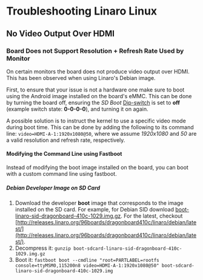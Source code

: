 # Troubleshooting Linaro Linux

## No Video Output Over HDMI

### Board Does not Support Resolution + Refresh Rate Used by Monitor

On certain monitors the board does not produce video output over HDMI. This has been observed when using Linaro's Debian image. 

First, to ensure that your issue is not a hardware one make sure to boot using the Android image installed on the board's eMMC. This can be done by turning the board off, ensuring the *SD Boot* [Dip-switch](https://www.96boards.org/documentation/consumer/dragonboard/dragonboard410c/hardware-docs/hardware-user-manual.md.html#dip-switch) is set to **off** (example switch state: __0-0-0-0__), and turning it on again.

A possible solution is to instruct the kernel to use a specific video mode during boot time. This can be done by adding the following to its command line:
`video=HDMI-A-1:1920x1080@50`, where we assume _1920x1080_ and _50_ are a valid resolution and refresh rate, respectively.

#### Modifying the Command Line using Fastboot

Instead of modifying the boot image installed on the board, you can boot with a custom command line using fastboot.

##### Debian Developer Image on SD Card

1. Download the developer **boot** image that corresponds to the image installed on the SD card. For example, for Debian SID download [boot-linaro-sid-dragonboard-410c-1029.img.gz](http://releases.linaro.org/96boards/dragonboard410c/linaro/debian/latest/boot-sdcard-linaro-sid-dragonboard-410c-1029.img.gz). For the latest, checkout [http://releases.linaro.org/96boards/dragonboard410c/linaro/debian/latest/](http://releases.linaro.org/96boards/dragonboard410c/linaro/debian/latest/).
2. Decompress it: `gunzip boot-sdcard-linaro-sid-dragonboard-410c-1029.img.gz`
3. Boot it: `fastboot boot --cmdline "root=PARTLABEL=rootfs console=ttyMSM0,115200n8 video=HDMI-A-1:1920x1080@50" boot-sdcard-linaro-sid-dragonboard-410c-1029.img`
